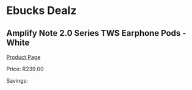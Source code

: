 
# Ebucks Dealz
## Amplify Note 2.0 Series TWS Earphone Pods - White
[Product Page](https://www.ebucks.com/web/shop/productSelected.do?prodId=1206102552&catId=1205739018)

Price: R239.00

Savings: 


	
